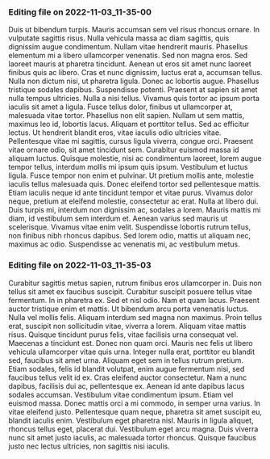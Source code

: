 

### Editing file on 2022-11-03_11-35-00

Duis ut bibendum turpis. Mauris accumsan sem vel risus rhoncus ornare. In vulputate sagittis risus. Nulla vehicula massa ac diam sagittis, quis dignissim augue condimentum. Nullam vitae hendrerit mauris. Phasellus elementum mi a libero ullamcorper venenatis. Sed non magna eros.
Sed laoreet mauris at pharetra tincidunt. Aenean ut eros sit amet nunc laoreet finibus quis ac libero. Cras et nunc dignissim, luctus erat a, accumsan tellus. Nulla non dictum nisi, ut pharetra ligula. Donec ac lobortis augue. Phasellus tristique sodales dapibus. Suspendisse potenti. Praesent at sapien sit amet nulla tempus ultricies. Nulla a nisi tellus. Vivamus quis tortor ac ipsum porta iaculis sit amet a ligula. Fusce tellus dolor, finibus ut ullamcorper at, malesuada vitae tortor. Phasellus non elit sapien. Nullam ut sem mattis, maximus leo id, lobortis lacus.
Aliquam et porttitor tellus. Sed ac efficitur lectus. Ut hendrerit blandit eros, vitae iaculis odio ultricies vitae. Pellentesque vitae mi sagittis, cursus ligula viverra, congue orci. Praesent vitae ornare odio, sit amet tincidunt sem. Curabitur euismod massa id aliquam luctus. Quisque molestie, nisi ac condimentum laoreet, lorem augue tempor tellus, interdum mollis mi ipsum quis ipsum. Vestibulum et luctus ligula. Fusce tempor non enim et pulvinar.
Ut pretium mollis ante, molestie iaculis tellus malesuada quis. Donec eleifend tortor sed pellentesque mattis. Etiam iaculis neque id ante tincidunt tempor et vitae purus. Vivamus dolor neque, pretium at eleifend molestie, consectetur ac erat. Nulla at libero dui. Duis turpis mi, interdum non dignissim ac, sodales a lorem. Mauris mattis mi diam, id vestibulum sem interdum et. Aenean varius sed mauris ut scelerisque. Vivamus vitae enim velit. Suspendisse lobortis rutrum tellus, non finibus nibh rhoncus dapibus. Sed lorem odio, mattis ut aliquam nec, maximus ac odio. Suspendisse ac venenatis mi, ac vestibulum metus.




### Editing file on 2022-11-03_11-35-03

Curabitur sagittis metus sapien, rutrum finibus eros ullamcorper in. Duis non tellus sit amet ex faucibus suscipit. Curabitur suscipit posuere tellus vitae fermentum. In in pharetra ex. Sed et nisl odio. Nam et quam lacus. Praesent auctor tristique enim et mattis. Ut bibendum arcu porta venenatis luctus. Nulla vel mollis felis. Aliquam interdum sed magna non maximus.
Proin tellus erat, suscipit non sollicitudin vitae, viverra a lorem. Aliquam vitae mattis risus. Quisque tincidunt purus felis, vitae facilisis urna consequat vel. Maecenas a tincidunt est. Donec non quam orci. Mauris nec felis ut libero vehicula ullamcorper vitae quis urna. Integer nulla erat, porttitor eu blandit sed, faucibus sit amet urna. Aliquam eget sem in tellus rutrum pretium. Etiam sodales, felis id blandit volutpat, enim augue fermentum nisi, sed faucibus tellus velit id ex. Cras eleifend auctor consectetur.
Nam a nunc dapibus, facilisis dui ac, pellentesque ex. Aenean id ante dapibus lacus sodales accumsan. Vestibulum vitae condimentum ipsum. Etiam vel euismod massa. Donec mattis orci a mi commodo, in semper urna varius. In vitae eleifend justo. Pellentesque quam neque, pharetra sit amet suscipit eu, blandit iaculis enim. Vestibulum eget pharetra nisl. Mauris in ligula aliquet, rhoncus tellus eget, placerat dui. Vestibulum eget arcu magna. Duis viverra nunc sit amet justo iaculis, ac malesuada tortor rhoncus. Quisque faucibus justo nec lectus ultricies, non sagittis nisi iaculis.


